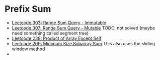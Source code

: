 # Prefix Sum
- [Leetcode 303: Range Sum Query - Immutable](https://leetcode.com/problems/range-sum-query-immutable/description/?envType=problem-list-v2&envId=prefix-sum)
- [Leetcode 307: Range Sum Query - Mutable](https://leetcode.com/problems/range-sum-query-mutable/description/) 
    TODO, not solved (maybe need something called segment tree)
- [Leetcode 238: Product of Array Except Self](https://leetcode.com/problems/product-of-array-except-self/description/?envType=problem-list-v2&envId=prefix-sum)
- [Leetcode 209: Minimum Size Subarray Sum](https://leetcode.com/problems/minimum-size-subarray-sum/description/?envType=problem-list-v2&envId=prefix-sum) 
This also uses the sliding window method
- 
